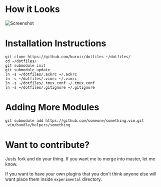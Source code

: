 # How it Looks

![Screenshot](https://dl.dropbox.com/u/4651065/screenshots/2012/11/22-18h40m56s.png)

# Installation Instructions

    git clone https://github.com/kuroir/dotfiles ~/dotfiles/
    cd ~/dotfiles/
    git submodule init
    git submodule update
    ln -s ~/dotfiles/.ackrc ~/.ackrc
    ln -s ~/dotfiles/.vimrc ~/.vimrc
    ln -s ~/dotfiles/.tmux.conf ~/.tmux.conf
    ln -s ~/dotfiles/.gitignore ~/.gitignore

# Adding More Modules

    git submodule add https://github.com/someone/something.vim.git .vim/bundle/helpers/something

# Want to contribute?

Justs fork and do your thing. If you want me to merge into master, let me know.

If you want to have your own plugins that you don't think anyone else will want
place them inside `experimental` directory.

